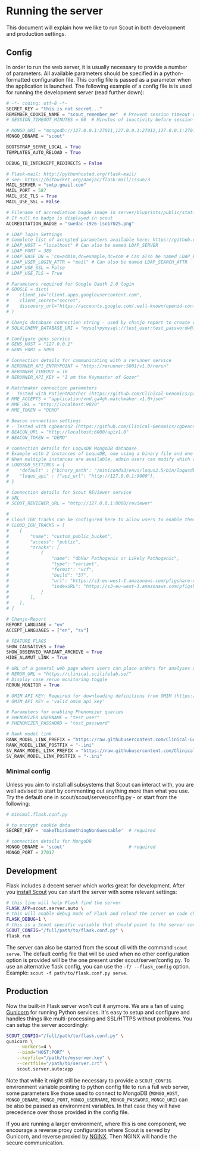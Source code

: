 # Running the server

This document will explain how we like to run Scout in both development and production settings.

## Config

In order to run the web server, it is usually necessary to provide a number of parameters. All available parameters should be specified in a python-formatted configuration file. This config file is passed as a parameter when the application is launched. The following example of a config file is is used for running the development server (read further down):

```python
# -*- coding: utf-8 -*-
SECRET_KEY = "this is not secret..."
REMEMBER_COOKIE_NAME = "scout_remember_me"  # Prevent session timeout when user closes browser
# SESSION_TIMEOUT_MINUTES = 60  # Minutes of inactivity before session times out

# MONGO_URI = "mongodb://127.0.0.1:27011,127.0.0.1:27012,127.0.0.1:27013/?replicaSet=rs0&readPreference=primary"
MONGO_DBNAME = "scout"

BOOTSTRAP_SERVE_LOCAL = True
TEMPLATES_AUTO_RELOAD = True

DEBUG_TB_INTERCEPT_REDIRECTS = False

# Flask-mail: http://pythonhosted.org/flask-mail/
# see: https://bitbucket.org/danjac/flask-mail/issue/3
MAIL_SERVER = "smtp.gmail.com"
MAIL_PORT = 587
MAIL_USE_TLS = True
MAIL_USE_SSL = False

# Filename of accrediation bagde image in server/bluprints/public/static
# If null no badge is displayed in scout
ACCREDITATION_BADGE = "swedac-1926-iso17025.png"

# LDAP login Settings
# Complete list of accepted parameters available here: https://github.com/rroemhild/flask-ldapconn
# LDAP_HOST = "localhost" # Can also be named LDAP_SERVER
# LDAP_PORT = 389
# LDAP_BASE_DN = 'cn=admin,dc=example,dc=com # Can also be named LDAP_BINDDN
# LDAP_USER_LOGIN_ATTR = "mail" # Can also be named LDAP_SEARCH_ATTR
# LDAP_USE_SSL = False
# LDAP_USE_TLS = True

# Parameters required for Google Oauth 2.0 login
# GOOGLE = dict(
#    client_id="client.apps.googleusercontent.com",
#    client_secret="secret",
#    discovery_url="https://accounts.google.com/.well-known/openid-configuration",
# )

# Chanjo database connection string - used by chanjo report to create coverage reports
# SQLALCHEMY_DATABASE_URI = "mysql+pymysql://test_user:test_passwordw@127.0.0.1:3306/chanjo"

# Configure gens service
# GENS_HOST = "127.0.0.1"
# GENS_PORT = 5000

# Connection details for communicating with a rerunner service
# RERUNNER_API_ENTRYPOINT = "http://rerunner:5001/v1.0/rerun"
# RERUNNER_TIMEOUT = 10
# RERUNNER_API_KEY = "I am the Keymaster of Gozer"

# Matchmaker connection parameters
# - Tested with PatientMatcher (https://github.com/Clinical-Genomics/patientMatcher) -
# MME_ACCEPTS = "application/vnd.ga4gh.matchmaker.v1.0+json"
# MME_URL = "http://localhost:9020"
# MME_TOKEN = "DEMO"

# Beacon connection settings
# - Tested with cgbeacon2 (https://github.com/Clinical-Genomics/cgbeacon2) -
# BEACON_URL = "http://localhost:6000/apiv1.0"
# BEACON_TOKEN = "DEMO"

# connection details for LoqusDB MongoDB database
# Example with 2 instances of LoqusDB, one using a binary file and one instance connected via REST API
# When multiple instances are available, admin users can modify which one is in use for a given institute from the admin settings page
# LOQUSDB_SETTINGS = {
#    "default" : {"binary_path": "/miniconda3/envs/loqus2.5/bin/loqusdb", "config_path": "/home/user/settings/loqus_default.yaml"},
#    "loqus_api" : {"api_url": "http://127.0.0.1:9000"},
# }

# Connection details for Scout REViewer service
# URL
# SCOUT_REVIEWER_URL = "http://127.0.0.1:8000/reviewer"

#
# Cloud IGV tracks can be configured here to allow users to enable them on their IGV views.
# CLOUD_IGV_TRACKS = [
#    {
#        "name": "custom_public_bucket",
#        "access": "public",
#        "tracks": [
#            {
#                "name": "dbVar Pathogenic or Likely Pathogenic",
#                "type": "variant",
#                "format": "vcf",
#                "build": "37",
#                "url": "https://s3-eu-west-1.amazonaws.com/pfigshare-u-files/25777457/GRCh37.variant_call.clinical.pathogenic_or_likely_pathogenic.vcf.gz",
#                "indexURL": "https://s3-eu-west-1.amazonaws.com/pfigshare-u-files/25777460/GRCh37.variant_call.clinical.pathogenic_or_likely_pathogenic.vcf.gz.tbi",
#            }
#        ],
#    },
# ]

# Chanjo-Report
REPORT_LANGUAGE = "en"
ACCEPT_LANGUAGES = ["en", "sv"]

# FEATURE FLAGS
SHOW_CAUSATIVES = True
SHOW_OBSERVED_VARIANT_ARCHIVE = True
HIDE_ALAMUT_LINK = True

# URL of a general web page where users can place orders for analyses or reruns
# RERUN_URL = "https://clinical.scilifelab.se/"
# Display case rerun monitoring toggle
RERUN_MONITOR = True

# OMIM API KEY: Required for downloading definitions from OMIM (https://www.omim.org/api)
# OMIM_API_KEY = 'valid_omim_api_key'

# Parameters for enabling Phenomizer queries
# PHENOMIZER_USERNAME = "test_user"
# PHENOMIZER_PASSWORD = "test_password"

# Rank model link
RANK_MODEL_LINK_PREFIX = "https://raw.githubusercontent.com/Clinical-Genomics/reference-files/master/rare-disease/rank_model/rank_model_-v"
RANK_MODEL_LINK_POSTFIX = "-.ini"
SV_RANK_MODEL_LINK_PREFIX = "https://raw.githubusercontent.com/Clinical-Genomics/reference-files/master/rare-disease/rank_model/svrank_model_-v"
SV_RANK_MODEL_LINK_POSTFIX = "-.ini"
```
### Minimal config

Unless you aim to install all subsystems that Scout can interact with, you are well advised to start by commenting out anything more than what you use. Try the default one in scout/scout/server/config.py - or start from the following:

```python
# minimal.flask.conf.py

# to encrypt cookie data
SECRET_KEY = 'makeThisSomethingNonGuessable'  # required

# connection details for MongoDB
MONGO_DBNAME = 'scout'                        # required
MONGO_PORT = 27017
```


## Development

Flask includes a decent server which works great for development. After you [install Scout](../install.md) you can start the server with some relevant settings:

```bash
# this line will help Flask find the server
FLASK_APP=scout.server.auto \
# this will enable debug mode of Flask and reload the server on code changes
FLASK_DEBUG=1 \
# this is a Scout specific variable that should point to the server config
SCOUT_CONFIG="/full/path/to/flask.conf.py" \
flask run
```
The server can also be started from the scout cli with the command `scout serve`. The default config file that will be used when no other configuration option is provided will be the one present under scout/server/config.py. To use an alternative flask config, you can use the `-f/ --flask_config` option. Example: `scout -f path/to/flask.conf.py serve`.


## Production

Now the built-in Flask server won't cut it anymore. We are a fan of using [Gunicorn][gunicorn] for running Python services. It's easy to setup and configure and handles things like multi-processing and SSL/HTTPS without problems. You can setup the server accordingly:

```bash
SCOUT_CONFIG="/full/path/to/flask.conf.py" \
gunicorn \
    --workers=4 \
    --bind="HOST:PORT" \
    --keyfile="/path/to/myserver.key" \
    --certfile="/path/to/server.crt" \
    scout.server.auto:app
```

Note that while it might still be necessary to provide a `SCOUT_CONFIG` environment variable pointing to python config file to run a full web server, some parameters like those used to connect to MongoDB (`MONGO_HOST`, `MONGO_DBNAME`, `MONGO_PORT`, `MONGO_USERNAME`, `MONGO_PASSWORD`, `MONGO_URI`) can be also be passed as environment variables. In that case they will have precedence over those provided in the config file.

If you are running a larger environment, where this is one component, we encourage a reverse proxy configuration where Scout is served by Gunicorn, and reverse proxied by [NGINX](https://nginx.org/en/). Then NGINX will handle the secure communication.

[gunicorn]: http://gunicorn.org/

